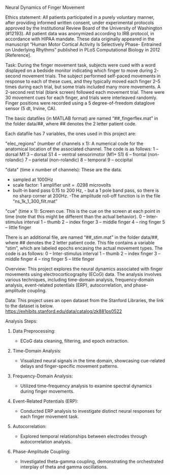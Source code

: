 Neural Dynamics of Finger Movement

Ethics statement: All patients participated in a purely voluntary manner, after providing informed written consent, under experimental protocols approved by the Institutional Review Board of the University of Washington (#12193). All patient data was anonymized according to IRB protocol, in accordance with HIPAA mandate. These data originally appeared in the manuscript “Human Motor Cortical Activity Is Selectively Phase- Entrained on Underlying Rhythms” published in PLoS Computational Biology in 2012 [Reference].

Task: During the finger movement task, subjects were cued with a word displayed on a bedside monitor indicating which finger to move during 2- second movement trials. The subject performed self-paced movements in response to each of these cues, and they typically moved each finger 2–5 times during each trial, but some trials included many more movements. A 2-second rest trial (blank screen) followed each movement trial. There were 30 movement cues for each finger, and trials were interleaved randomly. Finger positions were recorded using a 5 degree-of-freedom dataglove sensor (5 dt, Irvine, CA). 

The basic datafiles (in MATLAB format) are named “##_fingerflex.mat” in the folder data/##, where ## denotes the 2 letter patient code.

Each datafile has 7 variables, the ones used in this project are:

"elec_regions" (number of channels x 1): A numerical code for the anatomical location of the associated channel. The code is as follows:
1 – dorsal M1
3 – dorsal S1
4 – ventral sensorimotor (M1+ S1) 
6 – frontal (non-rolandic) 
7 – parietal (non-rolandic)
8 – temporal 
9 – occipital

 "data" (time x number of channels): These are the data.
-	sampled at 1000Hz
-	scale factor: 1 amplifier unit = .0298 microvolts
-	built-in band pass 0.15 to 200 Hz, 
		- but a 1 pole band pass, so there is no sharp corner at 200Hz. 
		-The amplitude roll-off function is in the file “ns_1k_1_300_filt.mat”

"cue" (time x 1): Screen cue. This is the cue on the screen at each point in time (note that this might be different than the actual behavior). 
0 – Inter-stimulus interval
1 – thumb
2 – index finger
3 – middle finger 
4 – ring finger
5 – little finger



There is an additional file, are named “##_stim.mat” in the folder data/##, where ## denotes the 2 letter patient code. This file contains a variable “stim”, which are labeled epochs encasing the actual movement types. The code is as follows:
0 – Inter-stimulus interval
1 – thumb
2 – index finger
3 – middle finger 
4 – ring finger
5 – little finger

Overview:
This project explores the neural dynamics associated with finger movements using electrocorticography (ECoG) data. The analysis involves various techniques, including time-domain analysis, frequency-domain analysis, event-related potentials (ERP), autocorrelation, and phase-amplitude coupling.

Data:
This project uses an open dataset from the Stanford Libraries, the link to the dataset is below. https://exhibits.stanford.edu/data/catalog/zk881ps0522
  
Analysis Steps:
1. Data Preprocessing:
   - ECoG data cleaning, filtering, and epoch extraction.

2. Time-Domain Analysis:
   - Visualized neural signals in the time domain, showcasing cue-related delays and finger-specific movement patterns.

3. Frequency-Domain Analysis:
   - Utilized time-frequency analysis to examine spectral dynamics during finger movements.

4. Event-Related Potentials (ERP):
   - Conducted ERP analysis to investigate distinct neural responses for each finger movement task.

5. Autocorrelation:
   - Explored temporal relationships between electrodes through autocorrelation analysis.

6. Phase-Amplitude Coupling:
   - Investigated theta-gamma coupling, demonstrating the orchestrated interplay of theta and gamma oscillations.

